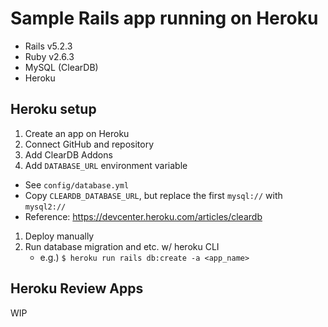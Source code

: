 # Sample Rails app running on Heroku

* Rails v5.2.3
* Ruby v2.6.3
* MySQL (ClearDB)
* Heroku

## Heroku setup

1. Create an app on Heroku
1. Connect GitHub and repository
1. Add ClearDB Addons
1. Add `DATABASE_URL` environment variable
  * See `config/database.yml`
  * Copy `CLEARDB_DATABASE_URL`, but replace the first `mysql://` with `mysql2://`
  * Reference: https://devcenter.heroku.com/articles/cleardb
1. Deploy manually
1. Run database migration and etc. w/ heroku CLI
    * e.g.) `$ heroku run rails db:create -a <app_name>`

## Heroku Review Apps

WIP

